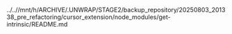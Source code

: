 ../..//mnt/h/ARCHIVE/.UNWRAP/STAGE2/backup_repository/20250803_201338_pre_refactoring/cursor_extension/node_modules/get-intrinsic/README.md